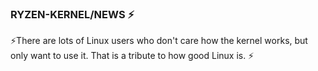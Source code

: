 ### RYZEN-KERNEL/NEWS ⚡

⚡There are lots of Linux users who don't care how the kernel works, but only want to use it. That is a tribute to how good Linux is. ⚡
